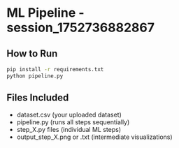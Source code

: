 # ML Pipeline - session_1752736882867

## How to Run

```bash
pip install -r requirements.txt
python pipeline.py
```

## Files Included
- dataset.csv (your uploaded dataset)
- pipeline.py (runs all steps sequentially)
- step_X.py files (individual ML steps)
- output_step_X.png or .txt (intermediate visualizations)
